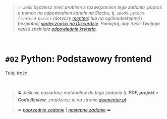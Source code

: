 > :white_check_mark: *Jeśli będziesz mieć problem z rozwiązaniem tego zadania, poproś o pomoc na odpowiednim kanale na Slacku, tj. `s8e05-python-frontend-basics` (dotyczy [mentee](https://devmentor.pl/mentoring/)) lub na ogólnodostępnej i bezpłatnej [społeczności na Discordzie](https://devmentor.pl/discord). Pamiętaj, aby treść Twojego wpisu spełniała [odpowiednie kryteria](https://devmentor.pl/jak-prosic-o-pomoc/).*

&nbsp;

# `#02` Python: Podstawowy frontend

Tutaj treść


&nbsp;
> :no_entry: *Jeśli nie posiadasz materiałów do tego zadania tj. **PDF, projekt + Code Review**, znajdziesz je na stronie [devmentor.pl](https://devmentor.pl/workshop-python-frontend-basics)*

> :arrow_left: [*poprzednie zadanie*](./../01) | [*następne zadanie*](./../03) :arrow_right:
